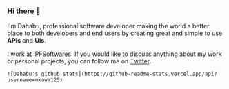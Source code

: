 ### Hi there 👋

I'm Dahabu, professional software developer making the world a better place to both developers and end users by creating great and simple to use **APIs** and **UIs**.

I work at [iPFSoftwares](https://www.ipfsoftwares.com). If you would like to discuss anything about my work or personal projects, you can follow me on [Twitter](https://twitter.com/mkawa125).


<!--
**mkawa125/mkawa125** is a ✨ _special_ ✨ repository because its `README.md` (this file) appears on your GitHub profile.

Here are some ideas to get you started:

- 🔭 I’m currently working on ...
- 🌱 I’m currently learning ...
- 👯 I’m looking to collaborate on ...
- 🤔 I’m looking for help with ...
- 💬 Ask me about ...
- 📫 How to reach me: ...
- 😄 Pronouns: ...
- ⚡ Fun fact: ...
-->
<!--START_SECTION:waka-->
```text
![Dahabu's github stats](https://github-readme-stats.vercel.app/api?username=mkawa125)
```
<!--END_SECTION:waka-->
